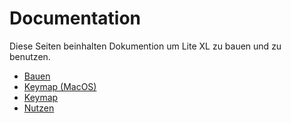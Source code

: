# Documentation

Diese Seiten beinhalten Dokumention um Lite XL zu bauen und zu benutzen.

- [Bauen](/en/documentation/build)
- [Keymap (MacOS)](/en/documentation/keymap-macos)
- [Keymap](/en/documentation/keymap)
- [Nutzen](/en/documentation/usage)
